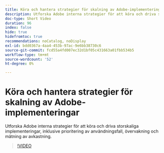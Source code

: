```yaml
---
title: Köra och hantera strategier för skalning av Adobe-implementeringar
description: Utforska Adobe interna strategier för att köra och driva storskaliga implementeringar, inklusive prioritering av användningsfall, övervakning och mätning av avkastning.
doc-type: Short Video
duration: 96
index: false
hide: true
hidefromtoc: true
recommendations: noCatalog, noDisplay
exl-id: bdd0367a-4aa4-453b-97ac-9e6bb38730c6
source-git-commit: fcd55a4fd007ec32d1bf05c431663a01fbb534b5
workflow-type: tm+mt
source-wordcount: '52'
ht-degree: 0%

---
```


# Köra och hantera strategier för skalning av Adobe-implementeringar

Utforska Adobe interna strategier för att köra och driva storskaliga implementeringar, inklusive prioritering av användningsfall, övervakning och mätning av avkastning.

<!-- 62_S655_3442541_95_run-and-operate-strategies-for-scaling-adobe-implementations -->
>[!VIDEO](https://video.tv.adobe.com/v/3461084/?learn=on&enablevpops=true&captions=swe)
